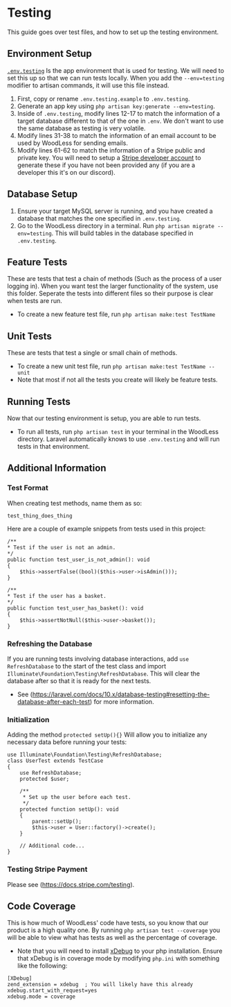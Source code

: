 # Testing
This guide goes over test files, and how to set up the testing environment.

## Environment Setup
[`.env.testing`](../.env.testing.example) Is the app environment that is used for testing. We will need to set this up so that we can run tests locally. When you add the `--env=testing` modifier to artisan commands, it will use this file instead.

1. First, copy or rename `.env.testing.example` to `.env.testing`.
2. Generate an app key using `php artisan key:generate --env=testing`.
3. Inside of `.env.testing`, modify lines 12-17 to match the information of a target database different to that of the one in `.env`. We don't want to use the same database as testing is very volatile.
4. Modify lines 31-38 to match the information of an email account to be used by WoodLess for sending emails. 
5. Modify lines 61-62 to match the information of a Stripe public and private key. You will need to setup a [Stripe developer account](https://docs.stripe.com/keys?locale=en-GB) to generate these if you have not been provided any (if you are a developer this it's on our discord).

## Database Setup
1. Ensure your target MySQL server is running, and you have created a database that matches the one specified in `.env.testing`.
2. Go to the WoodLess directory in a terminal. Run `php artisan migrate --env=testing`. This will build tables in the database specified in `.env.testing`.

## Feature Tests
These are tests that test a chain of methods (Such as the process of a user logging in). When you want test the larger functionality of the system, use this folder. Seperate the tests into different files so their purpose is clear when tests are run.
- To create a new feature test file, run `php artisan make:test TestName`

## Unit Tests 
These are tests that test a single or small chain of methods.
- To create a new unit test file, run `php artisan make:test TestName --unit`
- Note that most if not all the tests you create will likely be feature tests.

## Running Tests
Now that our testing environment is setup, you are able to run tests.
- To run all tests, run `php artisan test` in your terminal in the WoodLess directory. Laravel automatically knows to use `.env.testing` and will run tests in that environment.

## Additional Information

### Test Format
When creating test methods, name them as so:
```
test_thing_does_thing
```
Here are a couple of example snippets from tests used in this project:
```
/**
* Test if the user is not an admin.
*/
public function test_user_is_not_admin(): void
{   
    $this->assertFalse((bool)($this->user->isAdmin()));
}

/**
* Test if the user has a basket.
*/
public function test_user_has_basket(): void
{   
    $this->assertNotNull($this->user->basket());
}
```

### Refreshing the Database
If you are running tests involving database interactions, add `use RefreshDatabase` to the start of the test class and import `Illuminate\Foundation\Testing\RefreshDatabase`. This will clear the database after so that it is ready for the next tests.
- See (https://laravel.com/docs/10.x/database-testing#resetting-the-database-after-each-test) for more information.

### Initialization
Adding the method `protected setUp(){}` Will allow you to initialize any necessary data before running your tests:
```
use Illuminate\Foundation\Testing\RefreshDatabase;
class UserTest extends TestCase
{
    use RefreshDatabase;
    protected $user;

    /**
     * Set up the user before each test.
     */
    protected function setUp(): void
    {
        parent::setUp();
        $this->user = User::factory()->create();
    }

    // Additional code...
}
```

### Testing Stripe Payment
Please see (https://docs.stripe.com/testing).

## Code Coverage
This is how much of WoodLess' code have tests, so you know that our product is a high quality one.
By running `php artisan test --coverage` you will be able to view what has tests as well as the percentage of coverage.
- Note that you will need to install [xDebug](https://xdebug.org/docs/install) to your php installation. Ensure that xDebug is in coverage mode by modifying `php.ini` with something like the following:
```
[XDebug]
zend_extension = xdebug  ; You will likely have this already
xdebug.start_with_request=yes
xdebug.mode = coverage
```